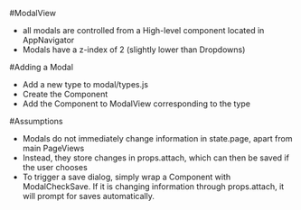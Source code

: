 #ModalView
- all modals are controlled from a High-level component located in AppNavigator
- Modals have a z-index of 2 (slightly lower than Dropdowns)

#Adding a Modal
- Add a new type to modal/types.js
- Create the Component
- Add the Component to ModalView corresponding to the type

#Assumptions
- Modals do not immediately change information in state.page, apart from main PageViews
- Instead, they store changes in props.attach, which can then be saved if the user chooses
- To trigger a save dialog, simply wrap a Component with ModalCheckSave. If it is changing information through props.attach, it will prompt for saves automatically.